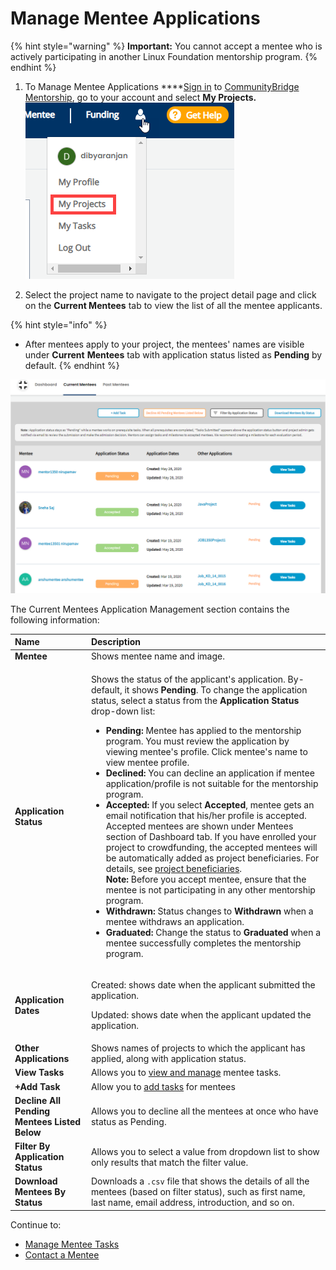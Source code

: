 # Manage Mentee Applications

{% hint style="warning" %}
**Important:** You cannot accept a mentee who is actively participating in another Linux Foundation mentorship program.
{% endhint %}

1. To Manage Mentee Applications ****[Sign in](../../../sso/sign-in/) to [CommunityBridge Mentorship](https://people.communitybridge.org/), go to your account and select **My Projects.**  
 ![](../../../.gitbook/assets/my-projects.png) 

2. Select the project name to navigate to the project detail page and click on the **Current Mentees** tab to view the list of all the mentee applicants. 

{% hint style="info" %}
* After mentees apply to your project, the mentees' names are visible under **Current** **Mentees** tab with application status listed as **Pending** by default.
{% endhint %}

![Mentee Application Status](../../../.gitbook/assets/mentee-application-admin.png)

The Current Mentees Application Management section contains the following information:

<table>
  <thead>
    <tr>
      <th style="text-align:left">Name</th>
      <th style="text-align:left">Description</th>
    </tr>
  </thead>
  <tbody>
    <tr>
      <td style="text-align:left"><b>Mentee</b>
      </td>
      <td style="text-align:left">Shows mentee name and image.</td>
    </tr>
    <tr>
      <td style="text-align:left"><b>Application Status</b>
      </td>
      <td style="text-align:left">
        <p>Shows the status of the applicant&apos;s application. By-default, it shows <b>Pending</b>.
          To change the application status, select a status from the <b>Application Status</b> drop-down
          list:</p>
        <ul>
          <li><b>Pending: </b>Mentee has applied to the mentorship program. You must
            review the application by viewing mentee&apos;s profile. Click mentee&apos;s
            name<b> </b>to view mentee profile.</li>
          <li><b>Declined:</b> You can decline an application if mentee application/profile
            is not suitable for the mentorship program.</li>
          <li><b>Accepted: </b>If you select <b>Accepted</b>, mentee gets an email notification
            that his/her profile is accepted. Accepted mentees are shown under Mentees
            section of Dashboard tab. If you have enrolled your project to crowdfunding,
            the accepted mentees will be automatically added as project beneficiaries.
            For details, see <a href="../../crowd-funding/project-application.md#ProjectApplicationForm-ProjectBeneficiaries">project beneficiaries</a>.
            <br
            /><b>Note: </b>Before you accept mentee, ensure that the mentee is not participating
            in any other mentorship program.</li>
          <li><b>Withdrawn: </b>Status changes to <b>Withdrawn</b> when a mentee withdraws
            an application.</li>
          <li><b>Graduated: </b>Change the status to <b>Graduated </b>when a mentee successfully
            completes the mentorship program.</li>
        </ul>
      </td>
    </tr>
    <tr>
      <td style="text-align:left"><b>Application Dates</b>
      </td>
      <td style="text-align:left">
        <p>Created: shows date when the applicant submitted the application.</p>
        <p>Updated: shows date when the applicant updated the application.</p>
      </td>
    </tr>
    <tr>
      <td style="text-align:left"><b>Other Applications</b>
      </td>
      <td style="text-align:left">Shows names of projects to which the applicant has applied, along with
        application status.</td>
    </tr>
    <tr>
      <td style="text-align:left"><b>View Tasks</b>
      </td>
      <td style="text-align:left">Allows you to <a href="manage-mentee-tasks.md">view and manage</a> mentee
        tasks.</td>
    </tr>
    <tr>
      <td style="text-align:left"><b>+Add Task</b>
      </td>
      <td style="text-align:left">Allow you to <a href="manage-mentee-tasks.md#add-task">add tasks</a> for
        mentees</td>
    </tr>
    <tr>
      <td style="text-align:left"><b>Decline All Pending Mentees Listed Below</b>
      </td>
      <td style="text-align:left">Allows you to decline all the mentees at once who have status as Pending.</td>
    </tr>
    <tr>
      <td style="text-align:left"><b>Filter By Application Status</b>
      </td>
      <td style="text-align:left">Allows you to select a value from dropdown list to show only results that
        match the filter value.</td>
    </tr>
    <tr>
      <td style="text-align:left"><b>Download Mentees By Status</b>
      </td>
      <td style="text-align:left">Downloads a <code>.csv</code> file that shows the details of all the mentees
        (based on filter status), such as first name, last name, email address,
        introduction, and so on.</td>
    </tr>
  </tbody>
</table>

Continue to:

* [Manage Mentee Tasks](manage-mentee-tasks.md)
* [Contact a Mentee](contact-a-mentee.md)

